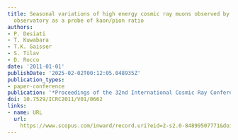 ```yaml
---
title: Seasonal variations of high energy cosmic ray muons observed by the IceCube
  observatory as a probe of kaon/pion ratio
authors:
- P. Desiati
- T. Kuwabara
- T.K. Gaisser
- S. Tilav
- D. Rocco
date: '2011-01-01'
publishDate: '2025-02-02T00:12:05.048935Z'
publication_types:
- paper-conference
publication: '*Proceedings of the 32nd International Cosmic Ray Conference, ICRC 2011*'
doi: 10.7529/ICRC2011/V01/0662
links:
- name: URL
  url: 
    https://www.scopus.com/inward/record.uri?eid=2-s2.0-84899507771&doi=10.7529%2fICRC2011%2fV01%2f0662&partnerID=40&md5=55f3f7bf176ecc1f2f5e16a48a5a7bbc
---
```


